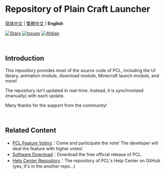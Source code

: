 # Repository of Plain Craft Launcher

 [简体中文](README.md) | [繁體中文](README-zh_TW.md) | **English**

[![Stars](https://img.shields.io/github/stars/Hex-Dragon/PCL2?style=flat&logo=data:image/svg%2bxml;base64,PHN2ZyB4bWxucz0iaHR0cDovL3d3dy53My5vcmcvMjAwMC9zdmciIHZlcnNpb249IjEiIHdpZHRoPSIxNiIgaGVpZ2h0PSIxNiI+PHBhdGggZD0iTTggLjI1YS43NS43NSAwIDAgMSAuNjczLjQxOGwxLjg4MiAzLjgxNSA0LjIxLjYxMmEuNzUuNzUgMCAwIDEgLjQxNiAxLjI3OWwtMy4wNDYgMi45Ny43MTkgNC4xOTJhLjc1MS43NTEgMCAwIDEtMS4wODguNzkxTDggMTIuMzQ3bC0zLjc2NiAxLjk4YS43NS43NSAwIDAgMS0xLjA4OC0uNzlsLjcyLTQuMTk0TC44MTggNi4zNzRhLjc1Ljc1IDAgMCAxIC40MTYtMS4yOGw0LjIxLS42MTFMNy4zMjcuNjY4QS43NS43NSAwIDAgMSA4IC4yNVoiIGZpbGw9IiNlYWM1NGYiLz48L3N2Zz4=&logoSize=auto&label=Stars&labelColor=666666&color=eac54f)](https://github.com/Hex-Dragon/PCL2/)
[![Issues](https://img.shields.io/github/issues/Hex-Dragon/PCL2?style=flat&label=Issues&labelColor=666666&color=1a7f37)](https://github.com/Hex-Dragon/PCL2/issues)
[![Afdian](https://img.shields.io/badge/Donate-Afdian-946ce6?style=flat&labelColor=666666&logoSize=auto)](https://afdian.com/@LTCat)

<br/>

## Introduction

This repository provides most of the source code of PCL, including the UI library, animation module, download module, Minecraft launch module, and more!

The repository isn't updated in real-time. Instead, it is synchronized (manually) with each update.

Many thanks for the support from the community!

<br/>

## Related Content

- [PCL Feature Voting](https://github.com/Hex-Dragon/PCL2/discussions/2)：Come and participate the vote! The developer will deal the feature with higher votes!
- [Software Download](https://afdian.com/p/0164034c016c11ebafcb52540025c377)：Download the free official release of PCL.
- [Help Center Repository](https://github.com/LTCatt/PCL2Help)：The repository of PCL's Help Center on GitHub (yes, it's in the another repo...)
